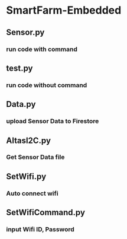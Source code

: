 # SmartFarm-Embedded

## Sensor.py
### run code with command

## test.py
### run code without command

## Data.py
### upload Sensor Data to Firestore

## AltasI2C.py
### Get Sensor Data file 

## SetWifi.py
### Auto connect wifi

## SetWifiCommand.py
### input Wifi ID, Password
